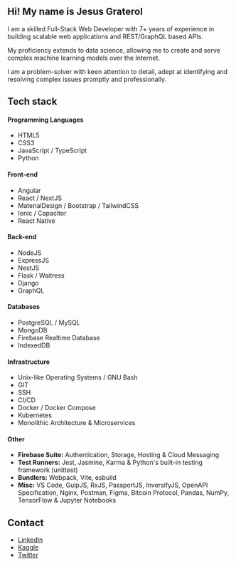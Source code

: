 ## Hi! My name is Jesus Graterol

I am a skilled Full-Stack Web Developer with 7+ years of experience in building scalable web applications and REST/GraphQL based APIs.

My proficiency extends to data science, allowing me to create and serve complex machine learning models over the Internet.

I am a problem-solver with keen attention to detail, adept at identifying and resolving complex issues promptly and professionally.


## Tech stack



#### Programming Languages

- HTML5
- CSS3
- JavaScript / TypeScript
- Python


#### Front-end

- Angular
- React / NextJS
- MaterialDesign / Bootstrap / TailwindCSS
- Ionic / Capacitor
- React Native


#### Back-end

- NodeJS
- ExpressJS
- NestJS
- Flask / Waitress
- Django
- GraphQL


#### Databases

- PostgreSQL / MySQL
- MongoDB 
- Firebase Realtime Database
- IndexedDB

  
#### Infrastructure

- Unix-like Operating Systems / GNU Bash
- GIT
- SSH
- CI/CD
- Docker / Docker Compose
- Kubernetes
- Monolithic Architecture & Microservices


#### Other

- **Firebase Suite:** Authentication, Storage, Hosting & Cloud Messaging
- **Test Runners:** Jest, Jasmine, Karma & Python's built-in testing framework (unittest)
- **Bundlers:** Webpack, Vite, esbuild
- **Misc:** VS Code, GulpJS, RxJS, PassportJS, InversifyJS, OpenAPI Specification, Nginx, Postman, Figma, Bitcoin Protocol, Pandas, NumPy, TensorFlow & Jupyter Notebooks


## Contact
- [LinkedIn](https://www.linkedin.com/in/jesus-graterol/)
- [Kaggle](https://www.kaggle.com/jesusgraterol)
- [Twitter](https://twitter.com/jesusgrat_dev)

